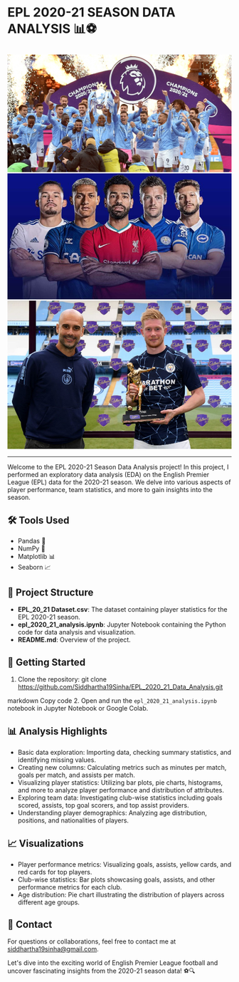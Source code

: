 # EPL 2020-21 SEASON DATA ANALYSIS 📊⚽

##
![Image 1](https://github.com/Siddhartha19Sinha/EPL-2020-21-EDA/blob/main/Image1.jpg)
![Image 2](https://github.com/Siddhartha19Sinha/EPL-2020-21-EDA/blob/main/Image2.jpg)
![Image 3](https://github.com/Siddhartha19Sinha/EPL-2020-21-EDA/blob/main/Image3.jpg)

---

Welcome to the EPL 2020-21 Season Data Analysis project! In this project, I performed an exploratory data analysis (EDA) on the English Premier League (EPL) data for the 2020-21 season. We delve into various aspects of player performance, team statistics, and more to gain insights into the season.

## 🛠️ Tools Used
- Pandas 🐼
- NumPy 🔢
- Matplotlib 📊
- Seaborn 📈

## 📂 Project Structure
- **EPL_20_21 Dataset.csv**: The dataset containing player statistics for the EPL 2020-21 season.
- **epl_2020_21_analysis.ipynb**: Jupyter Notebook containing the Python code for data analysis and visualization.
- **README.md**: Overview of the project.

## 🚀 Getting Started
1. Clone the repository:
git clone https://github.com/Siddhartha19Sinha/EPL_2020_21_Data_Analysis.git

markdown
Copy code
2. Open and run the `epl_2020_21_analysis.ipynb` notebook in Jupyter Notebook or Google Colab.

## 📊 Analysis Highlights
- Basic data exploration: Importing data, checking summary statistics, and identifying missing values.
- Creating new columns: Calculating metrics such as minutes per match, goals per match, and assists per match.
- Visualizing player statistics: Utilizing bar plots, pie charts, histograms, and more to analyze player performance and distribution of attributes.
- Exploring team data: Investigating club-wise statistics including goals scored, assists, top goal scorers, and top assist providers.
- Understanding player demographics: Analyzing age distribution, positions, and nationalities of players.

## 📈 Visualizations
- Player performance metrics: Visualizing goals, assists, yellow cards, and red cards for top players.
- Club-wise statistics: Bar plots showcasing goals, assists, and other performance metrics for each club.
- Age distribution: Pie chart illustrating the distribution of players across different age groups.

## 📧 Contact
For questions or collaborations, feel free to contact me at [siddhartha19sinha@gmail.com](mailto:siddhartha19sinha@gmail.com).

Let's dive into the exciting world of English Premier League football and uncover fascinating insights from the 2020-21 season data! ⚽🔍
